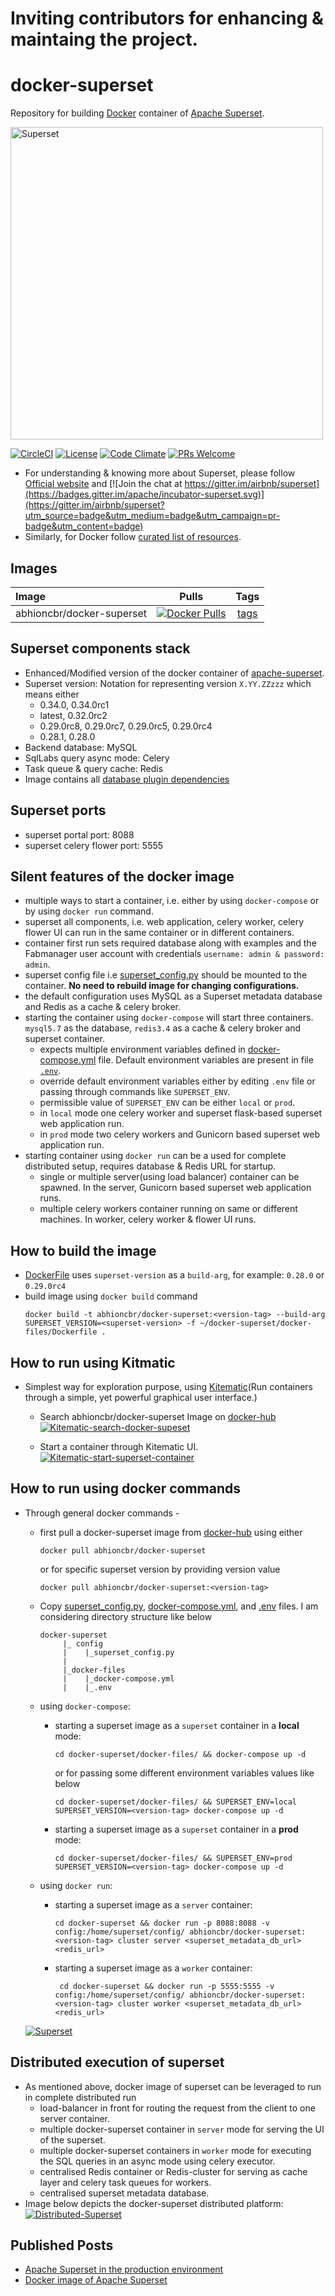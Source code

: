# Inviting contributors for enhancing & maintaing the project. 

# docker-superset
Repository for building [Docker](https://www.docker.com/) container of [Apache Superset](https://superset.incubator.apache.org/tutorial.html).

[<img src="https://cloud.githubusercontent.com/assets/130878/20946612/49a8a25c-bbc0-11e6-8314-10bef902af51.png" alt="Superset" width="500"/>](https://superset.incubator.apache.org/tutorial.html)

[![CircleCI](https://circleci.com/gh/abhioncbr/docker-superset/tree/master.svg?style=svg)](https://circleci.com/gh/abhioncbr/docker-superset/tree/master)
[![License](http://img.shields.io/:license-Apache%202-blue.svg)](http://www.apache.org/licenses/LICENSE-2.0.txt)
[![Code Climate](https://codeclimate.com/github/codeclimate/codeclimate/badges/gpa.svg)](https://codeclimate.com/github/abhioncbr/docker-superset)
[![PRs Welcome](https://img.shields.io/badge/PRs-welcome-brightgreen.svg?style=flat-square)](http://makeapullrequest.com)

* For understanding & knowing more about Superset, please follow [Official website]((https://superset.incubator.apache.org/tutorial.html)) and [![Join the chat at https://gitter.im/airbnb/superset](https://badges.gitter.im/apache/incubator-superset.svg)](https://gitter.im/airbnb/superset?utm_source=badge&utm_medium=badge&utm_campaign=pr-badge&utm_content=badge)
* Similarly, for Docker follow [curated list of resources](https://github.com/veggiemonk/awesome-docker).

## Images

|Image|Pulls|Tags|
|:---|:---:|:---:|
|abhioncbr/docker-superset|[![Docker Pulls](https://img.shields.io/docker/pulls/abhioncbr/docker-superset.svg)](https://cloud.docker.com/u/abhioncbr/repository/docker/abhioncbr/docker-superset)|[tags](https://cloud.docker.com/repository/docker/abhioncbr/docker-superset/tags)|

## Superset components stack
- Enhanced/Modified version of the docker container of [apache-superset](https://github.com/apache/incubator-superset/tree/master/contrib/docker).
- Superset version: Notation for representing version `X.YY.ZZzzz` which means either 
    * 0.34.0, 0.34.0rc1  
    * latest, 0.32.0rc2
    * 0.29.0rc8, 0.29.0rc7, 0.29.0rc5, 0.29.0rc4  
    * 0.28.1, 0.28.0
- Backend database: MySQL
- SqlLabs query async mode: Celery
- Task queue & query cache: Redis
- Image contains all [database plugin dependencies](docker-files/database-dependencies.txt) 

## Superset ports
- superset portal port: 8088
- superset celery flower port: 5555

## Silent features of the docker image
- multiple ways to start a container, i.e. either by using `docker-compose` or by using `docker run` command.
- superset all components, i.e. web application, celery worker, celery flower UI can run in the same container or in different containers.
- container first run sets required database along with examples and the Fabmanager user account with credentials `username: admin & password: admin`.
- superset config file i.e [superset_config.py](config/superset_config.py) should be mounted to the container. **No need to rebuild image for changing configurations.** 
- the default configuration uses MySQL as a Superset metadata database and Redis as a cache & celery broker.
- starting the container using `docker-compose` will start three containers. `mysql5.7` as the database, `redis3.4` as a cache & celery broker and superset container.
    * expects multiple environment variables defined in [docker-compose.yml](docker-files/docker-compose.yml) file. Default environment variables are present in file [`.env`](docker-files/.env). 
    * override default environment variables either by editing `.env` file or passing through commands like `SUPERSET_ENV`.
    * permissible value of `SUPERSET_ENV` can be either `local` or `prod`.
    * in `local` mode one celery worker and superset flask-based superset web application run.
    * in `prod` mode two celery workers and Gunicorn based superset web application run.
 - starting container using `docker run` can be a used for complete distributed setup, requires database & Redis URL for startup.
    * single or multiple server(using load balancer) container can be spawned. In the server, Gunicorn based superset web application runs. 
    * multiple celery workers container running on same or different machines. In worker, celery worker & flower UI runs. 

## How to build the image
   * [DockerFile](docker-files/Dockerfile) uses `superset-version` as a `build-arg`, for example: `0.28.0` or `0.29.0rc4`
   * build image using `docker build` command
        ```shell
        docker build -t abhioncbr/docker-superset:<version-tag> --build-arg SUPERSET_VERSION=<superset-version> -f ~/docker-superset/docker-files/Dockerfile .
        ```
## How to run using Kitmatic
* Simplest way for exploration purpose, using [Kitematic](https://kitematic.com)(Run containers through a simple, yet powerful graphical user interface.) 
    * Search abhioncbr/docker-superset Image on [docker-hub](https://hub.docker.com/r/abhioncbr/docker-superset/) 
        [<img src="Kitematic-search-docker-supeset.png" alt="Kitematic-search-docker-supeset">](Kitematic-search-docker-supeset.png)
    
    * Start a container through Kitematic UI.
        [<img src="Kitematic-start-superset-container.png" alt="Kitematic-start-superset-container">](Kitematic-start-superset-container.png)    

## How to run using docker commands
* Through general docker commands -
    * first pull a docker-superset image from [docker-hub](https://hub.docker.com/r/abhioncbr/docker-superset/) using either
        ```shell
        docker pull abhioncbr/docker-superset
        ```    
      or for specific superset version by providing version value    
        ```shell
        docker pull abhioncbr/docker-superset:<version-tag>
        ```   
    
    * Copy [superset_config.py](config/superset_config.py), [docker-compose.yml](docker-files/docker-compose.yml), and [.env](docker-files/.env) files. I am considering directory structure like below
        ```
        docker-superset
             |_ config
             |    |_superset_config.py
             |
             |_docker-files
             |    |_docker-compose.yml
             |    |_.env
        
        ```   

    * using `docker-compose`:
        * starting a superset image as a `superset` container in a **local** mode:
            ```shell
            cd docker-superset/docker-files/ && docker-compose up -d
            ```
          or for passing some different environment variables values like below
            ```shell
            cd docker-superset/docker-files/ && SUPERSET_ENV=local SUPERSET_VERSION=<version-tag> docker-compose up -d
            ```           
        
        * starting a superset image as a `superset` container in a **prod** mode:
            ```shell
            cd docker-superset/docker-files/ && SUPERSET_ENV=prod SUPERSET_VERSION=<version-tag> docker-compose up -d
            ```
            
    * using `docker run`:    
        * starting a superset image as a `server` container:
            ```shell
            cd docker-superset && docker run -p 8088:8088 -v config:/home/superset/config/ abhioncbr/docker-superset:<version-tag> cluster server <superset_metadata_db_url> <redis_url>
            ```        
        * starting a superset image as a `worker` container:
            ```shell
             cd docker-superset && docker run -p 5555:5555 -v config:/home/superset/config/ abhioncbr/docker-superset:<version-tag> cluster worker <superset_metadata_db_url> <redis_url>
            ```    
       
    [<img src="docker-superset_execution.png" alt="Superset">](docker-superset_execution.png)   
         
## Distributed execution of superset
* As mentioned above, docker image of superset can be leveraged to run in complete distributed run
    * load-balancer in front for routing the request from the client to one server container.
    * multiple docker-superset container in `server` mode for serving the UI of the superset.
    * multiple docker-superset containers in `worker` mode for executing the SQL queries in an async mode using celery executor.
    * centralised Redis container or Redis-cluster for serving as cache layer and celery task queues for workers.
    * centralised superset metadata database.
* Image below depicts the docker-superset distributed platform:
    [<img src="distributed-superset-setup.png" alt="Distributed-Superset">](distributed-superset-setup.png)

 ## Published Posts
 * [Apache Superset in the production environment](https://medium.com/@abhioncbr/apache-superset-in-the-production-environment-92e914102cc5)
 * [Docker image of Apache Superset](https://medium.com/faun/docker-image-of-apache-superset-400cf4855b9)
 
